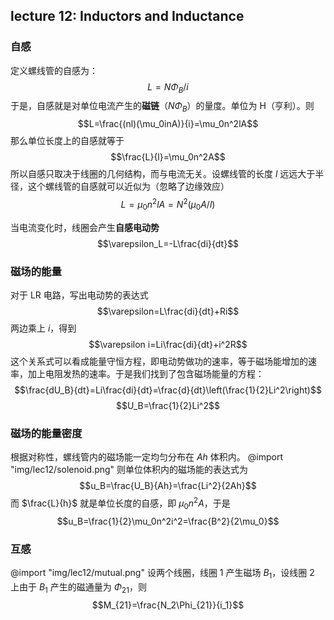 ## lecture 12: Inductors and Inductance

### 自感

定义螺线管的自感为：
$$L=N\Phi_B/i$$
于是，自感就是对单位电流产生的**磁链**（$N\Phi_B$）的量度。单位为 $\textrm{H}$（亨利）。则
$$L=\frac{(nl)(\mu_0inA)}{i}=\mu_0n^2lA$$
那么单位长度上的自感就等于
$$\frac{L}{l}=\mu_0n^2A$$
所以自感只取决于线圈的几何结构，而与电流无关。设螺线管的长度 $l$ 远远大于半径，这个螺线管的自感就可以近似为（忽略了边缘效应）
$$L=\mu_0n^2lA=N^2(\mu_0A/l)$$

当电流变化时，线圈会产生**自感电动势**
$$\varepsilon_L=-L\frac{di}{dt}$$

### 磁场的能量

对于 LR 电路，写出电动势的表达式
$$\varepsilon=L\frac{di}{dt}+Ri$$
两边乘上 $i$，得到
$$\varepsilon i=Li\frac{di}{dt}+i^2R$$
这个关系式可以看成能量守恒方程，即电动势做功的速率，等于磁场能增加的速率，加上电阻发热的速率。于是我们找到了包含磁场能量的方程：
$$\frac{dU_B}{dt}=Li\frac{di}{dt}=\frac{d}{dt}\left(\frac{1}{2}Li^2\right)$$
$$U_B=\frac{1}{2}Li^2$$

### 磁场的能量密度

根据对称性，螺线管内的磁场能一定均匀分布在 $Ah$ 体积内。
@import "img/lec12/solenoid.png"
则单位体积内的磁场能的表达式为
$$u_B=\frac{U_B}{Ah}=\frac{Li^2}{2Ah}$$
而 $\frac{L}{h}$ 就是单位长度的自感，即 $\mu_0n^2A$，于是
$$u_B=\frac{1}{2}\mu_0n^2i^2=\frac{B^2}{2\mu_0}$$

### 互感

@import "img/lec12/mutual.png"
设两个线圈，线圈 1 产生磁场 $B_1$，设线圈 2 上由于 $B_1$ 产生的磁通量为 $\Phi_{21}$，则
$$M_{21}=\frac{N_2\Phi_{21}}{i_1}$$
